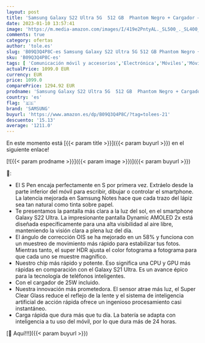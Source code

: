 ```yaml
---
layout: post
title: 'Samsung Galaxy S22 Ultra 5G  512 GB  Phantom Negro + Cargador – Teléfono móvil libre  Smartphone Android  Versión Española '
date: 2023-01-10 13:57:41
image: 'https://m.media-amazon.com/images/I/419e2PntyAL._SL500_._SL400_.jpg'
comments: true
category: ofertas
author: 'tole.es'
slug: 'B09Q3Q4P8C-es Samsung Galaxy S22 Ultra 5G 512 GB Phantom Negro +...'
sku: 'B09Q3Q4P8C-es'
tags: [ 'Comunicación móvil y accesorios','Electrónica','Móviles','Móviles y smartphones libres','android','samsung','🇪🇸', ]
actualPrice: 1099.0 EUR
currency: EUR
price: 1099.0
comparePrice: 1294.92 EUR
prodname: 'Samsung Galaxy S22 Ultra 5G  512 GB  Phantom Negro + Cargador – Teléfono móvil libre  Smartphone Android  Versión Española '
country: 'es'
flag: '🇪🇸'
brand: 'SAMSUNG'
buyurl: 'https://www.amazon.es/dp/B09Q3Q4P8C/?tag=tolees-21'
descuento: '15.13'
average: '1211.0'
---
```


En este momento está [{{< param title >}}]({{< param buyurl >}}) en el siguiente enlace!

[![{{< param prodname >}}]({{< param image >}})]({{< param buyurl >}})

🔎:

- El S Pen encaja perfectamente en S por primera vez. Extráelo desde la parte inferior del móvil para escribir, dibujar o controlar el smartphone. La latencia mejorada en Samsung Notes hace que cada trazo del lápiz sea tan natural como tinta sobre papel.
- Te presentamos la pantalla más clara a la luz del sol, en el smartphone Galaxy S22 Ultra. La impresionante pantalla Dynamic AMOLED 2x está diseñada específicamente para una alta visibilidad al aire libre, manteniendo la visión clara a plena luz del día.
- El ángulo de corrección OIS se ha mejorado en un 58% y funciona con un muestreo de movimiento más rápido para estabilizar tus fotos. Mientras tanto, el super HDR ajusta el color fotograma a fotograma para que cada uno se muestre magnífico.
- Nuestro chip más rápido y potente. Eso significa una CPU y GPU más rápidas en comparación con el Galaxy S21 Ultra. Es un avance épico para la tecnología de teléfonos inteligentes.
- Con el cargador de 25W incluido.
- Nuestra innovación más prometedora. El sensor atrae más luz, el Super Clear Glass reduce el reflejo de la lente y el sistema de inteligencia artificial de acción rápida ofrece un ingenioso procesamiento casi instantáneo.
- Carga rápida que dura más que tu día. La batería se adapta con inteligencia a tu uso del móvil, por lo que dura más de 24 horas.

[🛒 Aquí!!!]({{< param buyurl >}})
